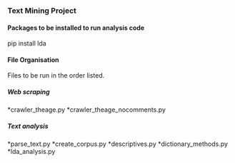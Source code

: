 ### Text Mining Project 

#### Packages to be installed to run analysis code
pip install lda

#### File Organisation
Files to be run in the order listed.

##### Web scraping 
*crawler_theage.py
*crawler_theage_nocomments.py 

##### Text analysis
*parse_text.py
*create_corpus.py
*descriptives.py
*dictionary_methods.py
*lda_analysis.py


